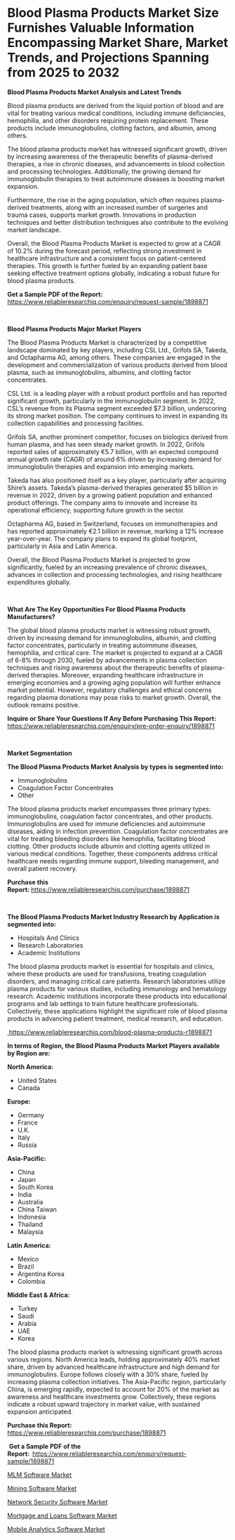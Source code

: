 <p><h1>Blood Plasma Products Market Size Furnishes Valuable Information Encompassing Market Share, Market Trends, and Projections Spanning from 2025 to 2032</h1></p><p><strong>Blood Plasma Products Market Analysis and Latest Trends</strong></p>
<p><p>Blood plasma products are derived from the liquid portion of blood and are vital for treating various medical conditions, including immune deficiencies, hemophilia, and other disorders requiring protein replacement. These products include immunoglobulins, clotting factors, and albumin, among others. </p><p>The blood plasma products market has witnessed significant growth, driven by increasing awareness of the therapeutic benefits of plasma-derived therapies, a rise in chronic diseases, and advancements in blood collection and processing technologies. Additionally, the growing demand for immunoglobulin therapies to treat autoimmune diseases is boosting market expansion.</p><p>Furthermore, the rise in the aging population, which often requires plasma-derived treatments, along with an increased number of surgeries and trauma cases, supports market growth. Innovations in production techniques and better distribution techniques also contribute to the evolving market landscape.</p><p>Overall, the Blood Plasma Products Market is expected to grow at a CAGR of 10.2% during the forecast period, reflecting strong investment in healthcare infrastructure and a consistent focus on patient-centered therapies. This growth is further fueled by an expanding patient base seeking effective treatment options globally, indicating a robust future for blood plasma products.</p></p>
<p><strong>Get a Sample PDF of the Report:&nbsp;</strong> <a href="https://www.reliableresearchiq.com/enquiry/request-sample/1898871?utm_campaign=1900&utm_medium=2&utm_source=Github&utm_content=ia&utm_term=09032025&utm_id=blood-plasma-products">https://www.reliableresearchiq.com/enquiry/request-sample/1898871</a></p>
<p>&nbsp;</p>
<p><strong>Blood Plasma Products Major Market Players</strong></p>
<p><p>The Blood Plasma Products Market is characterized by a competitive landscape dominated by key players, including CSL Ltd., Grifols SA, Takeda, and Octapharma AG, among others. These companies are engaged in the development and commercialization of various products derived from blood plasma, such as immunoglobulins, albumins, and clotting factor concentrates.</p><p>CSL Ltd. is a leading player with a robust product portfolio and has reported significant growth, particularly in the immunoglobulin segment. In 2022, CSL’s revenue from its Plasma segment exceeded $7.3 billion, underscoring its strong market position. The company continues to invest in expanding its collection capabilities and processing facilities.</p><p>Grifols SA, another prominent competitor, focuses on biologics derived from human plasma, and has seen steady market growth. In 2022, Grifols reported sales of approximately €5.7 billion, with an expected compound annual growth rate (CAGR) of around 6% driven by increasing demand for immunoglobulin therapies and expansion into emerging markets.</p><p>Takeda has also positioned itself as a key player, particularly after acquiring Shire’s assets. Takeda’s plasma-derived therapies generated $5 billion in revenue in 2022, driven by a growing patient population and enhanced product offerings. The company aims to innovate and increase its operational efficiency, supporting future growth in the sector.</p><p>Octapharma AG, based in Switzerland, focuses on immunotherapies and has reported approximately €2.1 billion in revenue, marking a 12% increase year-over-year. The company plans to expand its global footprint, particularly in Asia and Latin America.</p><p>Overall, the Blood Plasma Products Market is projected to grow significantly, fueled by an increasing prevalence of chronic diseases, advances in collection and processing technologies, and rising healthcare expenditures globally.</p></p>
<p>&nbsp;</p>
<p><strong>What Are The Key Opportunities For Blood Plasma Products Manufacturers?</strong></p>
<p><p>The global blood plasma products market is witnessing robust growth, driven by increasing demand for immunoglobulins, albumin, and clotting factor concentrates, particularly in treating autoimmune diseases, hemophilia, and critical care. The market is projected to expand at a CAGR of 6-8% through 2030, fueled by advancements in plasma collection techniques and rising awareness about the therapeutic benefits of plasma-derived therapies. Moreover, expanding healthcare infrastructure in emerging economies and a growing aging population will further enhance market potential. However, regulatory challenges and ethical concerns regarding plasma donations may pose risks to market growth. Overall, the outlook remains positive.</p></p>
<p><strong>Inquire or Share Your Questions If Any Before Purchasing This Report:</strong> <a href="https://www.reliableresearchiq.com/enquiry/pre-order-enquiry/1898871?utm_campaign=1900&utm_medium=2&utm_source=Github&utm_content=ia&utm_term=09032025&utm_id=blood-plasma-products">https://www.reliableresearchiq.com/enquiry/pre-order-enquiry/1898871</a></p>
<p>&nbsp;</p>
<p><strong>Market Segmentation</strong></p>
<p><strong>The Blood Plasma Products Market Analysis by types is segmented into:</strong></p>
<p><ul><li>Immunoglobulins</li><li>Coagulation Factor Concentrates</li><li>Other</li></ul></p>
<p><p>The blood plasma products market encompasses three primary types: immunoglobulins, coagulation factor concentrates, and other products. Immunoglobulins are used for immune deficiencies and autoimmune diseases, aiding in infection prevention. Coagulation factor concentrates are vital for treating bleeding disorders like hemophilia, facilitating blood clotting. Other products include albumin and clotting agents utilized in various medical conditions. Together, these components address critical healthcare needs regarding immune support, bleeding management, and overall patient recovery.</p></p>
<p><strong>Purchase this Report:&nbsp;</strong><a href="https://www.reliableresearchiq.com/purchase/1898871?utm_campaign=1900&utm_medium=2&utm_source=Github&utm_content=ia&utm_term=09032025&utm_id=blood-plasma-products">https://www.reliableresearchiq.com/purchase/1898871</a></p>
<p>&nbsp;</p>
<p><strong>The Blood Plasma Products Market Industry Research by Application is segmented into:</strong></p>
<p><ul><li>Hospitals And Clinics</li><li>Research Laboratories</li><li>Academic Institutions</li></ul></p>
<p><p>The blood plasma products market is essential for hospitals and clinics, where these products are used for transfusions, treating coagulation disorders, and managing critical care patients. Research laboratories utilize plasma products for various studies, including immunology and hematology research. Academic institutions incorporate these products into educational programs and lab settings to train future healthcare professionals. Collectively, these applications highlight the significant role of blood plasma products in advancing patient treatment, medical research, and education.</p></p>
<p><a href="https://www.reliableresearchiq.com/blood-plasma-products-r1898871?utm_campaign=1900&utm_medium=2&utm_source=Github&utm_content=ia&utm_term=09032025&utm_id=blood-plasma-products">&nbsp;https://www.reliableresearchiq.com/blood-plasma-products-r1898871</a></p>
<p><strong>In terms of Region, the Blood Plasma Products Market Players available by Region are:</strong></p>
<p>
    <p> <strong> North America: </strong>
        <ul>
            <li>United States</li>
            <li>Canada</li>
        </ul>
        </p> 
    <p> <strong> Europe: </strong>
        <ul>
            <li>Germany</li>
            <li>France</li>
            <li>U.K.</li>
            <li>Italy</li>
            <li>Russia</li>
        </ul>
        </p> 
    <p> <strong> Asia-Pacific: </strong>
        <ul>
            <li>China</li>
            <li>Japan</li>
            <li>South Korea</li>
            <li>India</li>
            <li>Australia</li>
            <li>China Taiwan</li>
            <li>Indonesia</li>
            <li>Thailand</li>
            <li>Malaysia</li>
        </ul>
        </p> 
    <p> <strong> Latin America: </strong>
        <ul>
            <li>Mexico</li>
            <li>Brazil</li>
            <li>Argentina Korea</li>
            <li>Colombia</li>
        </ul>
        </p> 
    <p> <strong> Middle East & Africa: </strong>
        <ul>
            <li>Turkey</li>
            <li>Saudi</li>
            <li>Arabia</li>
            <li>UAE</li>
            <li>Korea</li>
        </ul>
    </p>
    </p>
<p><p>The blood plasma products market is witnessing significant growth across various regions. North America leads, holding approximately 40% market share, driven by advanced healthcare infrastructure and high demand for immunoglobulins. Europe follows closely with a 30% share, fueled by increasing plasma collection initiatives. The Asia-Pacific region, particularly China, is emerging rapidly, expected to account for 20% of the market as awareness and healthcare investments grow. Collectively, these regions indicate a robust upward trajectory in market value, with sustained expansion anticipated.</p></p>
<p><strong>Purchase this Report: </strong><a href="https://www.reliableresearchiq.com/purchase/1898871?utm_campaign=1900&utm_medium=2&utm_source=Github&utm_content=ia&utm_term=09032025&utm_id=blood-plasma-products">https://www.reliableresearchiq.com/purchase/1898871</a></p>
<p>&nbsp;<strong>Get a Sample PDF of the Report:&nbsp;&nbsp;</strong><a href="https://www.reliableresearchiq.com/enquiry/request-sample/1898871?utm_campaign=1900&utm_medium=2&utm_source=Github&utm_content=ia&utm_term=09032025&utm_id=blood-plasma-products">https://www.reliableresearchiq.com/enquiry/request-sample/1898871</a></p>
<p><strong></strong></p>
<p><p><a href="https://github.com/chillwervenu/Market-Research-Report-List-1/blob/main/mlm-software-market.md?utm_campaign=1900&utm_medium=2&utm_source=Github&utm_content=ia&utm_term=09032025&utm_id=blood-plasma-products">MLM Software Market</a></p><p><a href="https://github.com/marcayaminig/Market-Research-Report-List-1/blob/main/mining-software-market.md?utm_campaign=1900&utm_medium=2&utm_source=Github&utm_content=ia&utm_term=09032025&utm_id=blood-plasma-products">Mining Software Market</a></p><p><a href="https://github.com/cayposshefin/Market-Research-Report-List-1/blob/main/network-security-software-market.md?utm_campaign=1900&utm_medium=2&utm_source=Github&utm_content=ia&utm_term=09032025&utm_id=blood-plasma-products">Network Security Software Market</a></p><p><a href="https://github.com/busamoleankk/Market-Research-Report-List-1/blob/main/mortgage-and-loans-software-market.md?utm_campaign=1900&utm_medium=2&utm_source=Github&utm_content=ia&utm_term=09032025&utm_id=blood-plasma-products">Mortgage and Loans Software Market</a></p><p><a href="https://github.com/yodhafirorae/Market-Research-Report-List-1/blob/main/mobile-analytics-software-market.md?utm_campaign=1900&utm_medium=2&utm_source=Github&utm_content=ia&utm_term=09032025&utm_id=blood-plasma-products">Mobile Analytics Software Market</a></p></p>